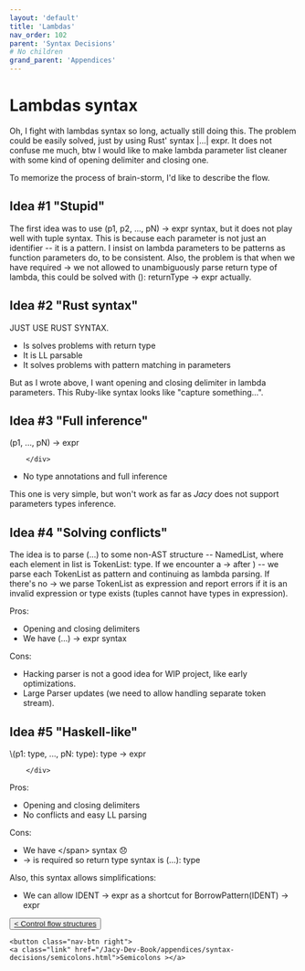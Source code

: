 ```yaml
---
layout: 'default'
title: 'Lambdas'
nav_order: 102
parent: 'Syntax Decisions'
# No children
grand_parent: 'Appendices'
---
```


# Lambdas syntax

Oh, I fight with lambdas syntax so long, actually still doing this. The problem could be easily solved, just by using
Rust' syntax <span class="inline-code line-numbers highlight-jc hljs">|...| expr</span>. It does not confuse me much, btw I would like to make lambda parameter list cleaner with some
kind of opening delimiter and closing one.

To memorize the process of brain-storm, I'd like to describe the flow.

## Idea #1 "Stupid"

The first idea was to use <span class="inline-code line-numbers highlight-jc hljs">(p1, p2, ..., pN) <span class="hljs-operator">-&gt;</span> expr</span> syntax, but it does not play well with tuple syntax. This is
because each parameter is not just an identifier -- it is a pattern. I insist on lambda parameters to be patterns as
function parameters do, to be consistent. Also, the problem is that when we have required <span class="inline-code line-numbers highlight-jc hljs"><span class="hljs-operator">-&gt;</span></span> we not allowed to
unambiguously parse return type of lambda, this could be solved with <span class="inline-code line-numbers highlight-jc hljs">(): returnType <span class="hljs-operator">-&gt;</span> expr</span> actually.

## Idea #2 "Rust syntax"

JUST USE RUST SYNTAX.

- Is solves problems with return type
- It is LL parsable
- It solves problems with pattern matching in parameters

But as I wrote above, I want opening and closing delimiter in lambda parameters. This Ruby-like syntax looks like
"capture something...".

## Idea #3 "Full inference"

<div class="code-fence">
            (p1, ..., pN) -> expr

        </div>

- No type annotations and full inference

This one is very simple, but won't work as far as *Jacy* does not support parameters types inference.

## Idea #4 "Solving conflicts"

The idea is to parse <span class="inline-code line-numbers highlight-jc hljs">(...)</span> to some non-AST structure -- NamedList, where each element in list is <span class="inline-code line-numbers highlight-jc hljs">TokenList: <span class="hljs-keyword">type</span></span>. If
we encounter a <span class="inline-code line-numbers highlight-jc hljs"><span class="hljs-operator">-&gt;</span></span> after <span class="inline-code line-numbers highlight-jc hljs">)</span> -- we parse each <span class="inline-code line-numbers highlight-jc hljs">TokenList</span> as pattern and continuing as lambda parsing. If there's no
<span class="inline-code line-numbers highlight-jc hljs"><span class="hljs-operator">-&gt;</span></span> we parse <span class="inline-code line-numbers highlight-jc hljs">TokenList</span> as expression and report errors if it is an invalid expression or <span class="inline-code line-numbers highlight-jc hljs"><span class="hljs-keyword">type</span></span> exists (tuples cannot
have types in expression).

Pros:

- Opening and closing delimiters
- We have <span class="inline-code line-numbers highlight-jc hljs">(...) <span class="hljs-operator">-&gt;</span> expr</span> syntax

Cons:

- Hacking parser is not a good idea for WIP project, like early optimizations.
- Large Parser updates (we need to allow handling separate token stream).

## Idea #5 "Haskell-like"

<div class="code-fence">
            \(p1: type, ..., pN: type): type -> expr

        </div>

Pros:

- Opening and closing delimiters
- No conflicts and easy LL parsing

Cons:

- We have <span class="inline-code line-numbers highlight-jc hljs">\</span> syntax 😞
- <span class="inline-code line-numbers highlight-jc hljs"><span class="hljs-operator">-&gt;</span></span> is required so return type syntax is <span class="inline-code line-numbers highlight-jc hljs">(...): <span class="hljs-keyword">type</span></span>

Also, this syntax allows simplifications:

- We can allow <span class="inline-code line-numbers highlight-jc hljs">IDENT <span class="hljs-operator">-&gt;</span> expr</span> as a shortcut for <span class="inline-code line-numbers highlight-jc hljs"><span class="hljs-title function_ invoke__">BorrowPattern</span>(IDENT) <span class="hljs-operator">-&gt;</span> expr</span>
<div class="nav-btn-block">
    <button class="nav-btn left">
    <a class="link" href="/Jacy-Dev-Book/appendices/syntax-decisions/control-flow-structures.html">< Control flow structures</a>
</button>

    <button class="nav-btn right">
    <a class="link" href="/Jacy-Dev-Book/appendices/syntax-decisions/semicolons.html">Semicolons ></a>
</button>

</div>
